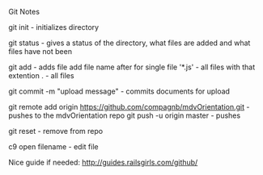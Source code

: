 Git Notes

git init - initializes directory

git status - gives a status of the directory, what files are added and what files have not been

git add - adds file
        add file name after for single file
        '*.js' - all files with that extention
        . - all files
        
git commit -m "upload message" - commits documents for upload

git remote add origin https://github.com/compagnb/mdvOrientation.git - pushes to the mdvOrientation repo
git push -u origin master - pushes


git reset - remove from repo

        
c9 open filename - edit file
        
        
        
Nice guide if needed: http://guides.railsgirls.com/github/
        
